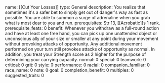 name: [[Cut Your Losses]]
type: General
description: You realize that sometimes it's a safer bet to simply get out of danger's way as fast as possible. You are able to summon a surge of adrenaline when you grab what is most dear to you and run.
prerequisites: Str 13, [[Acrobatic]]s 1 rank.
prerequisite_feats: 0
benefit: Whenever you withdraw as a full-round action and have at least one free hand, you can pick up one unattended object or unconscious ally of your size or smaller at any point during your movement without provoking attacks of opportunity. Any additional movement performed on your turn still provokes attacks of opportunity as normal. In addition, you treat your Strength score as 2 higher for the purpose of determining your carrying capacity.
normal: 0
special: 0
teamwork: 0
critical: 0
grit: 0
style: 0
performance: 0
racial: 0
companion_familiar: 0
race_name: 0
note: 0
goal: 0
completion_benefit: 0
multiples: 0
suggested_traits: 0
